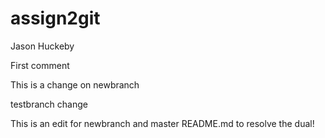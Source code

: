 # assign2git
Jason Huckeby

First comment

This is a change on newbranch

testbranch change

This is an edit for newbranch and master README.md
to resolve the dual!